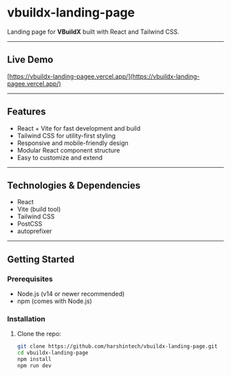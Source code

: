 # vbuildx-landing-page

Landing page for **VBuildX** built with React and Tailwind CSS.

---

## Live Demo

[https://vbuildx-landing-pagee.vercel.app/](https://vbuildx-landing-pagee.vercel.app/)

---

## Features

- React + Vite for fast development and build
- Tailwind CSS for utility-first styling
- Responsive and mobile-friendly design
- Modular React component structure
- Easy to customize and extend

---

## Technologies & Dependencies

- React
- Vite (build tool)
- Tailwind CSS
- PostCSS
- autoprefixer

---

## Getting Started

### Prerequisites

- Node.js (v14 or newer recommended)
- npm (comes with Node.js)

### Installation

1. Clone the repo:

   ```bash
   git clone https://github.com/harshintech/vbuildx-landing-page.git
   cd vbuildx-landing-page
   npm install
   npm run dev
